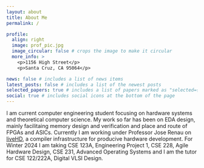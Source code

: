 ```yaml
---
layout: about
title: About Me
permalink: /

profile:
  align: right
  image: prof_pic.jpg
  image_circular: false # crops the image to make it circular
  more_info: >
    <p>1156 High Street</p>
    <p>Santa Cruz, CA 95064</p>

news: false # includes a list of news items
latest_posts: false # includes a list of the newest posts
selected_papers: true # includes a list of papers marked as "selected={true}"
social: true # includes social icons at the bottom of the page
---
```


I am current computer engineering student focusing on hardware systems and theoretical computer science.
My work so far has been on EDA design, mainly facilitaing memory design and verification and place and route
of FPGAs and ASICs. Currently I am working under Professor Jose Renau on [liveHD](https://github.com/masc-ucsc/livehd),
a compiler infrastructure for producive hardware development. For Winter 2024 I am taking CSE 123A, Engineering Project 1,
CSE 228, Agile Hardware Design, CSE 231, Advanced Operating Systems and I am the tutor for CSE 122/222A, Digital VLSI Design.
